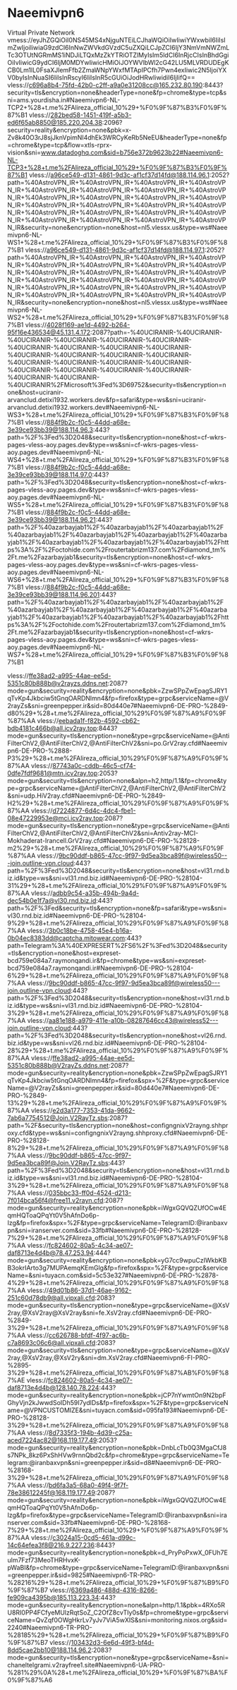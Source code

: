 # Naeemivpn6
Virtual Private Network
vmess://eyJhZGQiOiI0NS45MS4xNjguNTEiLCJhaWQiOiIwIiwiYWxwbiI6IiIsImZwIjoiIiwiaG9zdCI6InNwZWVkdGVzdC5uZXQiLCJpZCI6IjY3NmVmNWZmLTc3OTUtNGRmMS1iNDJiLTQxMzZkYTRiOTZlMyIsIm5ldCI6InRjcCIsInBhdGgiOiIvIiwicG9ydCI6IjM0MDYwIiwicHMiOiJOYWVlbWl2cG42LU5MLVRDUDEgKCB0Lm1lL0FsaXJlemFfb2ZmaWNpYWxfMTApIPCfh7Pwn4exIiwic2N5IjoiYXV0byIsInNuaSI6IiIsInRscyI6IiIsInR5cGUiOiJodHRwIiwidiI6IjIifQ==
vless://c696a8b4-75fd-42b0-c2ff-a9a0e31208cc@165.232.80.190:8443?security=tls&encryption=none&headerType=none&fp=chrome&type=tcp&sni=ams.yourdisha.in#Naeemivpn6-NL-TCP2+%28+t.me%2FAlireza_official_10%29+%F0%9F%87%B3%F0%9F%87%B1
vless://282bed58-1451-419f-a5b3-ed6f65ab8850@185.220.204.38:2096?security=reality&encryption=none&pbk=x-Zv8k40O3rJ8sjJknVpimNI4dhEk3WRCyKeRb5NeEU&headerType=none&fp=chrome&type=tcp&flow=xtls-rprx-vision&sni=www.datadoghq.com&sid=b756e372b9623b22#Naeemivpn6-NL-TCP3+%28+t.me%2FAlireza_official_10%29+%F0%9F%87%B3%F0%9F%87%B1
vless://a96ce549-d131-4861-9d3c-af1cf37d14fd@188.114.96.1:2052?path=%40AstroVPN_IR+%40AstroVPN_IR+%40AstroVPN_IR+%40AstroVPN_IR+%40AstroVPN_IR+%40AstroVPN_IR+%40AstroVPN_IR+%40AstroVPN_IR+%40AstroVPN_IR+%40AstroVPN_IR+%40AstroVPN_IR+%40AstroVPN_IR+%40AstroVPN_IR+%40AstroVPN_IR+%40AstroVPN_IR+%40AstroVPN_IR+%40AstroVPN_IR+%40AstroVPN_IR+%40AstroVPN_IR+%40AstroVPN_IR+%40AstroVPN_IR+%40AstroVPN_IR+%40AstroVPN_IR+%40AstroVPN_IR&security=none&encryption=none&host=nl5.vlessx.us&type=ws#Naeemivpn6-NL-WS1+%28+t.me%2FAlireza_official_10%29+%F0%9F%87%B3%F0%9F%87%B1
vless://a96ce549-d131-4861-9d3c-af1cf37d14fd@188.114.97.1:2052?path=%40AstroVPN_IR+%40AstroVPN_IR+%40AstroVPN_IR+%40AstroVPN_IR+%40AstroVPN_IR+%40AstroVPN_IR+%40AstroVPN_IR+%40AstroVPN_IR+%40AstroVPN_IR+%40AstroVPN_IR+%40AstroVPN_IR+%40AstroVPN_IR+%40AstroVPN_IR+%40AstroVPN_IR+%40AstroVPN_IR+%40AstroVPN_IR+%40AstroVPN_IR+%40AstroVPN_IR+%40AstroVPN_IR+%40AstroVPN_IR+%40AstroVPN_IR+%40AstroVPN_IR+%40AstroVPN_IR+%40AstroVPN_IR&security=none&encryption=none&host=nl5.vlessx.us&type=ws#Naeemivpn6-NL-WS2+%28+t.me%2FAlireza_official_10%29+%F0%9F%87%B3%F0%9F%87%B1
vless://4028f169-ae1d-4492-b264-95f16e436534@45.131.4.172:2087?path=-%40UCIRANIR-%40UCIRANIR-%40UCIRANIR-%40UCIRANIR-%40UCIRANIR-%40UCIRANIR-%40UCIRANIR-%40UCIRANIR-%40UCIRANIR-%40UCIRANIR-%40UCIRANIR-%40UCIRANIR-%40UCIRANIR-%40UCIRANIR-%40UCIRANIR-%40UCIRANIR-%40UCIRANIR-%40UCIRANIR-%40UCIRANIR-%40UCIRANIR-%40UCIRANIR-%40UCIRANIR-%40UCIRANIR-%40UCIRANIR-%40UCIRANIR%2FMicrosoft%3Fed%3D69752&security=tls&encryption=none&host=uciranir-arvanclud.detixi1932.workers.dev&fp=safari&type=ws&sni=uciranir-arvanclud.detixi1932.workers.dev#Naeemivpn6-NL-WS3+%28+t.me%2FAlireza_official_10%29+%F0%9F%87%B3%F0%9F%87%B1
vless://884f9b2c-f0c5-44dd-a68e-3e39ce93bb39@188.114.96.3:443?path=%2F%3Fed%3D2048&security=tls&encryption=none&host=cf-wkrs-pages-vless-aoy.pages.dev&type=ws&sni=cf-wkrs-pages-vless-aoy.pages.dev#Naeemivpn6-NL-WS4+%28+t.me%2FAlireza_official_10%29+%F0%9F%87%B3%F0%9F%87%B1
vless://884f9b2c-f0c5-44dd-a68e-3e39ce93bb39@188.114.97.0:443?path=%2F%3Fed%3D2048&security=tls&encryption=none&host=cf-wkrs-pages-vless-aoy.pages.dev&type=ws&sni=cf-wkrs-pages-vless-aoy.pages.dev#Naeemivpn6-NL-WS5+%28+t.me%2FAlireza_official_10%29+%F0%9F%87%B3%F0%9F%87%B1
vless://884f9b2c-f0c5-44dd-a68e-3e39ce93bb39@188.114.96.21:443?path=%2F%40azarbayjab1%2F%40azarbayjab1%2F%40azarbayjab1%2F%40azarbayjab1%2F%40azarbayjab1%2F%40azarbayjab1%2F%40azarbayjab1%2F%40azarbayjab1%2F%40azarbayjab1%2F%40azarbayjab1%2Fhttps%3A%2F%2Foctohide.com%2Froutertabrizm137.com%2Fdiamond_tm%2Ft.me%2Fazarbayjab1&security=tls&encryption=none&host=cf-wkrs-pages-vless-aoy.pages.dev&type=ws&sni=cf-wkrs-pages-vless-aoy.pages.dev#Naeemivpn6-NL-WS6+%28+t.me%2FAlireza_official_10%29+%F0%9F%87%B3%F0%9F%87%B1
vless://884f9b2c-f0c5-44dd-a68e-3e39ce93bb39@188.114.96.201:443?path=%2F%40azarbayjab1%2F%40azarbayjab1%2F%40azarbayjab1%2F%40azarbayjab1%2F%40azarbayjab1%2F%40azarbayjab1%2F%40azarbayjab1%2F%40azarbayjab1%2F%40azarbayjab1%2F%40azarbayjab1%2Fhttps%3A%2F%2Foctohide.com%2Froutertabrizm137.com%2Fdiamond_tm%2Ft.me%2Fazarbayjab1&security=tls&encryption=none&host=cf-wkrs-pages-vless-aoy.pages.dev&type=ws&sni=cf-wkrs-pages-vless-aoy.pages.dev#Naeemivpn6-NL-WS7+%28+t.me%2FAlireza_official_10%29+%F0%9F%87%B3%F0%9F%87%B1

vless://ffe38ad2-a995-44ae-ee5d-5351c80b888b@v2rayzs.ddns.net:2087?mode=gun&security=reality&encryption=none&pbk=ZzwSPpZwEpagSJRY1qTvKp4Jkbciw5tGnqOARDNlmn4&fp=firefox&type=grpc&serviceName=@V2rayZs&sni=greenpepper.ir&sid=80d440e7#Naeemivpn6-DE-PRO-%2849-d80%29+%28+t.me%2FAlireza_official_10%29%F0%9F%87%A9%F0%9F%87%AA
vless://eebada1f-f82b-4592-cb62-bdb4181c466b@all.icv2ray.top:8443?mode=gun&security=tls&encryption=none&type=grpc&serviceName=@AntiFilterChV2,@AntiFilterChV2,@AntiFilterChV2&sni=po.GrV2ray.cfd#Naeemivpn6-DE-PRO-%2888-P3%29+%28+t.me%2FAlireza_official_10%29%F0%9F%87%A9%F0%9F%87%AA
vless://87743a0c-cddb-46c5-cf74-0dfe7fdf9681@mtn.icv2ray.top:2053?mode=gun&security=tls&encryption=none&alpn=h2,http/1.1&fp=chrome&type=grpc&serviceName=@AntiFilterChV2,@AntiFilterChV2,@AntiFilterChV2&sni=udp.HiV2ray.cfd#Naeemivpn6-DE-PRO-%2849-H2%29+%28+t.me%2FAlireza_official_10%29%F0%9F%87%A9%F0%9F%87%AA
vless://d7224877-6d4c-4dc4-fbe1-08e47229953e@mci.icv2ray.top:2087?mode=gun&security=tls&encryption=none&type=grpc&serviceName=@AntiFilterChV2,@AntiFilterChV2,@AntiFilterChV2&sni=Antiv2ray-MCI-Mokhaderat-Irancell.GrV2ray.cfd#Naeemivpn6-DE-PRO-%28128-m2%29+%28+t.me%2FAlireza_official_10%29%F0%9F%87%A9%F0%9F%87%AA
vless://9bc90ddf-b865-47cc-9f97-9d5ea3bca89f@wireless50---join.outline-vpn.cloud:443?path=%2F%3Fed%3D2048&security=tls&encryption=none&host=vl31.rnd.biz.id&type=ws&sni=vl31.rnd.biz.id#Naeemivpn6-DE-PRO-%28104-31%29+%28+t.me%2FAlireza_official_10%29%F0%9F%87%A9%F0%9F%87%AA
vless://adbb9c54-a35b-494b-9a4d-dec54b0e1f7a@vl30.rnd.biz.id:443?path=%2F%3Fed&security=tls&encryption=none&fp=safari&type=ws&sni=vl30.rnd.biz.id#Naeemivpn6-DE-PRO-%28104-9%29+%28+t.me%2FAlireza_official_10%29%F0%9F%87%A9%F0%9F%87%AA
vless://3b0c18be-4758-45e4-b16a-0b04ec8383dd@captcha.mitowear.com:443?path=Telegram%3A%40EXPRESERT%2FS6%2F%3Fed%3D2048&security=tls&encryption=none&host=expreset-bcd759e084a7.raymonqandi.ir&fp=chrome&type=ws&sni=expreset-bcd759e084a7.raymonqandi.ir#Naeemivpn6-DE-PRO-%28104-6%29+%28+t.me%2FAlireza_official_10%29%F0%9F%87%A9%F0%9F%87%AA
vless://9bc90ddf-b865-47cc-9f97-9d5ea3bca89f@wireless50---join.outline-vpn.cloud:443?path=%2F%3Fed%3D2048&security=tls&encryption=none&host=vl31.rnd.biz.id&type=ws&sni=vl31.rnd.biz.id#Naeemivpn6-DE-PRO-%28104-3%29+%28+t.me%2FAlireza_official_10%29%F0%9F%87%A9%F0%9F%87%AA
vless://aa81e188-a979-411e-a10b-08287646cc43@wireless52---join.outline-vpn.cloud:443?path=%2F%3Fed%3D2048&security=tls&encryption=none&host=vl26.rnd.biz.id&type=ws&sni=vl26.rnd.biz.id#Naeemivpn6-DE-PRO-%28104-28%29+%28+t.me%2FAlireza_official_10%29%F0%9F%87%A9%F0%9F%87%AA
vless://ffe38ad2-a995-44ae-ee5d-5351c80b888b@V2rayZs.ddns.net:2087?mode=gun&security=reality&encryption=none&pbk=ZzwSPpZwEpagSJRY1qTvKp4Jkbciw5tGnqOARDNlmn4&fp=firefox&spx=%2F&type=grpc&serviceName=@V2rayZs&sni=greenpepper.ir&sid=80d440e7#Naeemivpn6-DE-PRO-%2849-13%29+%28+t.me%2FAlireza_official_10%29%F0%9F%87%A9%F0%9F%87%AA
vless://e2d3a177-7353-41da-9662-7ab6a7754512@Join.V2RayTz.sbs:2087?path=%2F&security=tls&encryption=none&host=configngnixV2rayng.shhproxy.cfd&type=ws&sni=configngnixV2rayng.shhproxy.cfd#Naeemivpn6-DE-PRO-%28128-8%29+%28+t.me%2FAlireza_official_10%29%F0%9F%87%A9%F0%9F%87%AA
vless://9bc90ddf-b865-47cc-9f97-9d5ea3bca89f@Join.V2RayTz.sbs:443?path=%2F%3Fed%3D2048&security=tls&encryption=none&host=vl31.rnd.biz.id&type=ws&sni=vl31.rnd.biz.id#Naeemivpn6-DE-PRO-%28104-3%29+%28+t.me%2FAlireza_official_10%29%F0%9F%87%A9%F0%9F%87%AA
vless://035bbc33-ff0d-4524-d213-7f014bca56f4@free11.v2rayn.cfd:2087?mode=gun&security=reality&encryption=none&pbk=iWgxGQVQZUfOCw4EqmHQToaQPqYt0V5hAfnDo6p-Izg&fp=firefox&spx=%2F&type=grpc&serviceName=TelegramID:@iranbaxvpn&sni=iranserver.com&sid=33fb#Naeemivpn6-DE-PRO-%28128-7%29+%28+t.me%2FAlireza_official_10%29%F0%9F%87%A9%F0%9F%87%AA
vless://fc824602-80a5-4c34-ae07-daf8713e4d4b@78.47.253.94:444?mode=gun&security=reality&encryption=none&pbk=yG7cc9wpuCzIWkbKBB3okrIArto3g7MUPAemqKEmGlg&fp=firefox&spx=%2F&type=grpc&serviceName=&sni=tuyacn.com&sid=5c53e327#Naeemivpn6-DE-PRO-%2878-4%29+%28+t.me%2FAlireza_official_10%29%F0%9F%87%A9%F0%9F%87%AA
vless://49d01b86-37d1-46ae-9162-251c60d78db9@all.vipxali.cfd:2083?mode=gun&security=tls&encryption=none&type=grpc&serviceName=@XsV2ray,@XsV2ray@XsV2ray&sni=fe.XsV2ray.cfd#Naeemivpn6-DE-PRO-%2849-3%29+%28+t.me%2FAlireza_official_10%29%F0%9F%87%A9%F0%9F%87%AA
vless://cc626788-bfdf-4f97-ac6b-c7a8693c06c6@all.vipxali.cfd:2083?mode=gun&security=tls&encryption=none&type=grpc&serviceName=@XsV2ray,@XsV2ray,@XsV2ry&sni=dm.XsV2ray.cfd#Naeemivpn6-FI-PRO-%2895-3%29+%28+t.me%2FAlireza_official_10%29%F0%9F%87%AB%F0%9F%87%AE
vless://fc824602-80a5-4c34-ae07-daf8713e4d4b@128.140.78.224:443?mode=gun&security=reality&encryption=none&pbk=jCP7nYwmtOn9N2bpFGhyVjn2kJwwdSoIDh59I7ydlDs&fp=firefox&spx=%2F&type=grpc&serviceName=@VPNCUSTOMIZE&sni=tuyacn.com&sid=095fa193#Naeemivpn6-DE-PRO-%28128-3%29+%28+t.me%2FAlireza_official_10%29%F0%9F%87%A9%F0%9F%87%AA
vless://8d7335f3-194b-4d39-c25a-aced7224ac82@168.119.177.49:2053?mode=gun&security=reality&encryption=none&pbk=DnbLcTb0Q3MgaCfJ8s7NPk_8kz6PxShHVw9rnnQbd2c&fp=chrome&type=grpc&serviceName=Telegram:@iranbaxvpn&sni=greenpepper.ir&sid=d8#Naeemivpn6-DE-PRO-%28168-3%29+%28+t.me%2FAlireza_official_10%29%F0%9F%87%A9%F0%9F%87%AA
vless://bd6fa3a5-68a0-49f4-9f7f-78e38612245f@168.119.177.49:2087?mode=gun&security=reality&encryption=none&pbk=iWgxGQVQZUfOCw4EqmHQToaQPqYt0V5hAfnDo6p-Izg&fp=firefox&type=grpc&serviceName=TelegramID:@iranbaxvpn&sni=iranserver.com&sid=33fb#Naeemivpn6-DE-PRO-%28168-7%29+%28+t.me%2FAlireza_official_10%29+%F0%9F%87%A9%F0%9F%87%AA
vless://c3024a15-0cd5-461a-d99c-14c64efea3f8@216.9.227.236:8443?mode=gun&security=reality&encryption=none&pbk=d_PryPoPxwX_0FUh7Eulm7Fzf73MeoTHRHvxK-pWaBI&fp=chrome&type=grpc&serviceName=TelegramID:@iranbaxvpn&sni=greenpepper.ir&sid=9825#Naeemivpn6-TR-PRO-%28216%29+%28+t.me%2FAlireza_official_10%29+%F0%9F%87%B9%F0%9F%87%B7
vless://6369a486-488d-4316-8266-fe909ca4395b@185.113.223.34:443?mode=gun&security=reality&encryption=none&alpn=http/1.1&pbk=4RXo5RU8RI0PP4FCfyeMUlzRqtSoZ_C2OfZ8cvTIy0s&fp=chrome&type=grpc&serviceName=QvZqf0OWgHkrLv7yJv7ViA5wXIS&sni=monitoring.nixos.org&sid=2240#Naeemivpn6-TR-PRO-%28185%29+%28+t.me%2FAlireza_official_10%29+%F0%9F%87%B9%F0%9F%87%B7
vless://103432d3-6e6d-49f3-bf4d-8dd5cae2bb10@188.114.96.2:2083?mode=gun&security=tls&encryption=none&type=grpc&serviceName=&sni=chaneltelgrami.v2rayfree1.site#Naeemivpn6-UA-PRO-%281%29%0A%28+t.me%2FAlireza_official_10%29+%F0%9F%87%BA%F0%9F%87%A6
